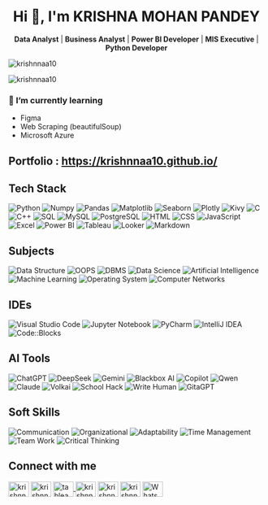 <h1 align="center">Hi 👋, I'm KRISHNA MOHAN PANDEY</h1>
<p align="center">
  <b>Data Analyst</b> | <b>Business Analyst</b> | <b>Power BI Developer</b> | <b>MIS Executive</b> | <b>Python Developer</b>
</p>


<p align="left"> <img src="https://komarev.com/ghpvc/?username=krishnnaa10&label=Profile%20views&color=0e75b6&style=flat" alt="krishnnaa10" /> </p>

<p><img align="center" src="https://github-readme-stats.vercel.app/api/top-langs?username=krishnnaa10&show_icons=true&locale=en&layout=compact" alt="krishnnaa10" /></p>

<h3 align="left">🌱 I’m currently learning</h3>
<ul>
  <li>Figma</li>
  <li>Web Scraping (beautifulSoup)</li>
  <li>Microsoft Azure</li>
</ul>

## Portfolio : https://krishnnaa10.github.io/

## Tech Stack
![Python](https://img.shields.io/badge/-Python-05122A?style=flat-square&logo=Python&color=353535) 
![Numpy](https://img.shields.io/badge/-Numpy-05122A?style=flat-square&logo=Numpy&color=353535) 
![Pandas](https://img.shields.io/badge/-Pandas-05122A?style=flat-square&logo=Pandas&color=353535) 
![Matplotlib](https://img.shields.io/badge/-Matplotlib-05122A?style=flat-square&logo=Matplotlib&color=353535) 
![Seaborn](https://img.shields.io/badge/-Seaborn-05122A?style=flat-square&logo=Seaborn&color=353535)
![Plotly](https://img.shields.io/badge/-Plotly-05122A?style=flat-square&logo=Plotly&color=353535) 
![Kivy](https://img.shields.io/badge/-Kivy-05122A?style=flat-square&logo=Kivy&color=353535) 
![C](https://img.shields.io/badge/-C-05122A?style=flat-square&logo=C&color=353535) 
![C++](https://img.shields.io/badge/-C++-05122A?style=flat-square&logo=C%2B%2B&color=353535) 
![SQL](https://img.shields.io/badge/-SQL-05122A?style=flat-square&logo=SQL&color=353535) 
![MySQL](https://img.shields.io/badge/-MySQL-05122A?style=flat-square&logo=MySQL&color=353535) 
![PostgreSQL](https://img.shields.io/badge/-PostgreSQL-05122A?style=flat-square&logo=PostgreSQL&color=353535) 
![HTML](https://img.shields.io/badge/-HTML-05122A?style=flat-square&logo=HTML5&color=353535) 
![CSS](https://img.shields.io/badge/-CSS-05122A?style=flat-square&logo=CSS3&color=353535) 
![JavaScript](https://img.shields.io/badge/-JavaScript-05122A?style=flat-square&logo=JavaScript&color=353535) 
![Excel](https://img.shields.io/badge/-Excel-05122A?style=flat-square&logo=Microsoft-Excel&color=353535) 
![Power BI](https://img.shields.io/badge/-Power%20BI-05122A?style=flat-square&logo=Power-BI&color=353535) 
![Tableau](https://img.shields.io/badge/-Tableau-05122A?style=flat-square&logo=Tableau&color=353535)
![Looker](https://img.shields.io/badge/-Looker-05122A?style=flat-square&logo=Looker&color=353535)
![Markdown](https://img.shields.io/badge/-Markdown-05122A?style=flat-square&logo=Markdown&color=353535)


## Subjects
![Data Structure](https://img.shields.io/badge/-Data%20Structure-05122A?style=flat-square&color=353535)
![OOPS](https://img.shields.io/badge/-OOPS-05122A?style=flat-square&color=353535)
![DBMS](https://img.shields.io/badge/-DBMS-05122A?style=flat-square&color=353535)
![Data Science](https://img.shields.io/badge/-Data%20Science-05122A?style=flat-square&color=353535)
![Artificial Intelligence](https://img.shields.io/badge/-Artificial%20Intelligence-05122A?style=flat-square&color=353535)
![Machine Learning](https://img.shields.io/badge/-Machine%20Learning-05122A?style=flat-square&color=353535)
![Operating System](https://img.shields.io/badge/-Operating%20System-05122A?style=flat-square&color=353535)
![Computer Networks](https://img.shields.io/badge/-Computer%20Networks-05122A?style=flat-square&color=353535)


## IDEs
![Visual Studio Code](https://img.shields.io/badge/-Visual%20Studio%20Code-05122A?style=flat-square&logo=Visual-Studio-Code&color=353535) 
![Jupyter Notebook](https://img.shields.io/badge/-Jupyter%20Notebook-05122A?style=flat-square&logo=Jupyter&color=353535) 
![PyCharm](https://img.shields.io/badge/-PyCharm-05122A?style=flat-square&logo=PyCharm&color=353535) 
![IntelliJ IDEA](https://img.shields.io/badge/-IntelliJ%20IDEA-05122A?style=flat-square&logo=IntelliJ-IDEA&color=353535) 
![Code::Blocks](https://img.shields.io/badge/-Code::Blocks-05122A?style=flat-square&logo=Codeblocks&color=353535)


## AI Tools  
![ChatGPT](https://img.shields.io/badge/-ChatGPT-353535?style=flat-square&logo=openai&logoColor=white) 
![DeepSeek](https://img.shields.io/badge/-DeepSeek-353535?style=flat-square&logo=deezer&logoColor=white) 
![Gemini](https://img.shields.io/badge/-Gemini-353535?style=flat-square&logo=google&logoColor=white) 
![Blackbox AI](https://img.shields.io/badge/-Blackbox%20AI-353535?style=flat-square&logo=codeforces&logoColor=white) 
![Copilot](https://img.shields.io/badge/-Copilot-353535?style=flat-square&logo=github&logoColor=white) 
![Qwen](https://img.shields.io/badge/-Qwen-353535?style=flat-square&logo=alibabacloud&logoColor=white) 
![Claude](https://img.shields.io/badge/-Claude-353535?style=flat-square&logo=anthropic&logoColor=white) 
![Volkai](https://img.shields.io/badge/-Volkai-353535?style=flat-square&logo=neovim&logoColor=white) 
![School Hack](https://img.shields.io/badge/-School%20Hack-353535?style=flat-square&logo=bookstack&logoColor=white) 
![Write Human](https://img.shields.io/badge/-Write%20Human-353535?style=flat-square&logo=ghost&logoColor=white) 
![GitaGPT](https://img.shields.io/badge/-GitaGPT-353535?style=flat-square&logo=hugo&logoColor=white)  


## Soft Skills
![Communication](https://img.shields.io/badge/-Communication-05122A?style=flat-square&color=353535)
![Organizational](https://img.shields.io/badge/-Organizational-05122A?style=flat-square&color=353535)
![Adaptability](https://img.shields.io/badge/-Adaptability-05122A?style=flat-square&color=353535)
![Time Management](https://img.shields.io/badge/-Time%20Management-05122A?style=flat-square&color=353535)
![Team Work](https://img.shields.io/badge/-Team%20Work-05122A?style=flat-square&color=353535)
![Critical Thinking](https://img.shields.io/badge/-Critical%20Thinking-05122A?style=flat-square&color=353535)


## Connect with me
<a href="https://github.com/krishnnaa10" target="blank"><img align="center" src="https://raw.githubusercontent.com/rahuldkjain/github-profile-readme-generator/master/src/images/icons/Social/github.svg" alt="krishnnaa15" height="30" width="40" /></a>
<a href="https://linkedin.com/in/krishnnaa15" target="blank"><img align="center" src="https://raw.githubusercontent.com/rahuldkjain/github-profile-readme-generator/master/src/images/icons/Social/linked-in-alt.svg" alt="krishnnaa15" height="30" width="40" /></a>
<a href="https://public.tableau.com/app/profile/krishna.mohan.pandey3762/vizzes" target="blank">
  <img align="center" src="https://public.tableau.com/favicon.ico" alt="tableau-public" height="30" width="40" />
</a>
<a href="https://www.hackerrank.com/profile/krishnamohan7486" target="blank"><img align="center" src="https://raw.githubusercontent.com/rahuldkjain/github-profile-readme-generator/master/src/images/icons/Social/hackerrank.svg" alt="krishnnaa15" height="30" width="40" /></a>
<a href="https://x.com/Krishhnaa10" target="blank"><img align="center" src="https://raw.githubusercontent.com/rahuldkjain/github-profile-readme-generator/master/src/images/icons/Social/twitter.svg" alt="krishnnaa15" height="30" width="40" /></a>
<a href="https://instagram.com/krishnnaa15" target="blank"><img align="center" src="https://raw.githubusercontent.com/rahuldkjain/github-profile-readme-generator/master/src/images/icons/Social/instagram.svg" alt="krishnnaa15" height="30" width="40" /></a>
<a href="https://wa.me/917870820898" target="_blank"><img align="center" src="https://raw.githubusercontent.com/rahuldkjain/github-profile-readme-generator/master/src/images/icons/Social/whatsapp.svg" alt="WhatsApp" height="30" width="40" /></a>





